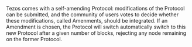 Tezos comes with a self-amending Protocol: modifications of the
Protocol can be submitted, and the community of users votes to decide
whether these modifications, called Amenments, should be
integrated. If an Amendment is chosen, the Protocol will switch
automatically switch to this new Protocol after a given number of
blocks, rejecting any node remaining on the former Protocol.
